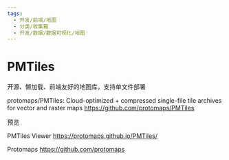 ```yaml
---
tags:
  - 开发/前端/地图
  - 分类/收集箱
  - 开发/数据/数据可视化/地图
---
```

# PMTiles

开源、懒加载、前端友好的地图库，支持单文件部署

protomaps/PMTiles: Cloud-optimized + compressed single-file tile archives for vector and raster maps
https://github.com/protomaps/PMTiles

预览

PMTiles Viewer
https://protomaps.github.io/PMTiles/

Protomaps
https://github.com/protomaps

